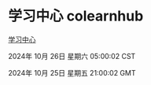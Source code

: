 # 学习中心 colearnhub
[学习中心](http://219.139.197.74:56308/colearnhub/)

2024年 10月 26日 星期六 05:00:02 CST

2024年 10月 25日 星期五 21:00:02 GMT
